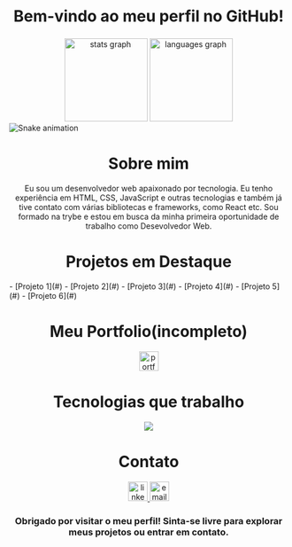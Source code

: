 <html>
<h1 align="center">Bem-vindo ao meu perfil no GitHub!</h1>

###
  
<div align="center">
  <img src="https://github-readme-stats.vercel.app/api?hide_title=false&hide_rank=false&show_icons=true&include_all_commits=true&count_private=true&disable_animations=false&theme=dracula&locale=en&hide_border=false&username=nayrgst" height="150" alt="stats graph"/>
  <img src="https://github-readme-stats.vercel.app/api/top-langs?locale=en&hide_title=false&layout=compact&card_width=320&langs_count=5&theme=dracula&hide_border=false&username=nayrgst" height="150" alt="languages graph"  />
</div>
  
  
<img src="https://raw.githubusercontent.com/nayrgst/nayrgst/output/snake.svg" alt="Snake animation" />
  
###
  
<h1 align='center'>Sobre mim</h1>
<p align='center'>Eu sou um desenvolvedor web apaixonado por tecnologia. Eu tenho experiência em HTML, CSS, JavaScript e outras tecnologias e também já tive contato com várias bibliotecas e frameworks, como React etc. Sou formado na trybe e estou em busca da minha primeira oportunidade de trabalho como Desevolvedor Web.</p>

###
  
  <h1 align='center'>Projetos em Destaque</h1>
- [Projeto 1](#)
- [Projeto 2](#)
- [Projeto 3](#)
- [Projeto 4](#)
- [Projeto 5](#)
- [Projeto 6](#)

###
###
  <h1 align='center'> Meu Portfolio(incompleto) </h1>
   <div align='center'>
<a href="https://portfolio-nayr.vercel.app/" target="_blank">
  <img src="https://img.shields.io/static/v1?message=Portfolio&logo=portfolio&label=&color=e53170&logoColor=white&labelColor=&style=for-the-badge" height="35" alt="portfolio logo"  />
<a/>
</div>

###
###
  
  <h1 align='center'>Tecnologias que trabalho</h1>
<p align="center">
  <a href="https://skillicons.dev">
    <img src="https://skillicons.dev/icons?i=linux,bash,vscode,git,html,css,styledcomponents,js,ts,react,redux,mongodb,mysql,docker,nodejs,jest,express,heroku&dark=light&perline=9" />
  </a>
</p>
  
###  
###
  
  <h1 align='center'>Contato</h1>
<div align="center" display="flex">
 <a href="https://www.linkedin.com/in/nayrgst/" target="_blank">
  <img src="https://img.shields.io/static/v1?message=LinkedIn&logo=linkedin&label=&color=0077B5&logoColor=white&labelColor=&style=for-the-badge" height="35" alt="linkedin logo"  />
<a/>
   
 <a href="https://www.linkedin.com/in/nayrgst/" target="_blank">
  <img src="https://img.shields.io/static/v1?message=email&logo=email&label=&color=b50000&logoColor=white&labelColor=&style=for-the-badge" height="35" alt="email logo"  />
<a/>
</div>



   <h3 align='center'>Obrigado por visitar o meu perfil! Sinta-se livre para explorar meus projetos ou entrar em contato.</h3>
   



###

<br clear="both">

</html>
